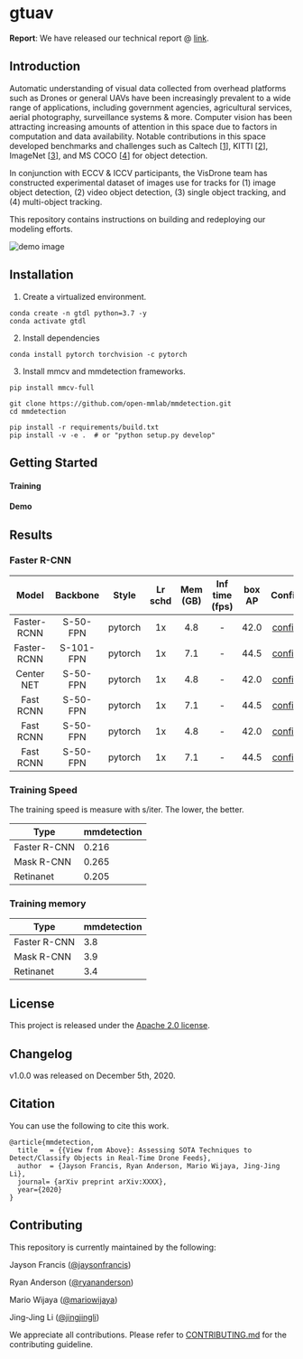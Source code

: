 # gtuav


**Report**: We have released our technical report @ [link](https://deadlink.com).

## Introduction

Automatic understanding of visual data collected from overhead platforms such as Drones or general UAVs have been increasingly prevalent to a wide range of applications, including government agencies, agricultural services, aerial photography, surveillance systems & more. Computer vision has been attracting increasing amounts of attention in this space due to factors in computation and data availability. Notable contributions in this space developed benchmarks and challenges such as Caltech [[1]()], KITTI [[2]()], ImageNet [[3]()], and MS COCO [[4]()] for object detection. 

In conjunction with ECCV & ICCV participants, the VisDrone team has constructed experimental dataset of images use for tracks for (1) image object detection, (2) video object detection, (3) single object tracking, and (4) multi-object tracking.

This repository contains instructions on building and redeploying our modeling efforts.

![demo image](resources/demo.jpg)

## Installation

1. Create a virtualized environment.

```
conda create -n gtdl python=3.7 -y
conda activate gtdl
```

2. Install dependencies

```
conda install pytorch torchvision -c pytorch
```

3. Install mmcv and mmdetection frameworks.

```
pip install mmcv-full
```

```
git clone https://github.com/open-mmlab/mmdetection.git
cd mmdetection

pip install -r requirements/build.txt
pip install -v -e .  # or "python setup.py develop"
```


## Getting Started

#### Training

#### Demo

## Results

### Faster R-CNN

| Model  |    Backbone     |  Style  | Lr schd | Mem (GB) | Inf time (fps) | box AP | Config | Download |
| :----: | :-------------: | :-----: | :-----: | :------: | :------------: | :----: | :------: | :--------: |
| Faster-RCNN | S-50-FPN   | pytorch	|   1x	  |   4.8  |   -	          | 42.0 |[config](link) | [model](link) &#124; [log](link) |
| Faster-RCNN | S-101-FPN  | pytorch	|   1x	  |   7.1  |   -	          | 44.5 |[config](link) | [model](link) &#124; [log](link) |
| Center NET  | S-50-FPN   | pytorch	|   1x	  |   4.8  |   -	          | 42.0 |[config](link) | [model](link) &#124; [log](link) |
| Fast RCNN   | S-50-FPN   | pytorch	|   1x	  |   7.1  |   -	          | 44.5 |[config](link) | [model](link) &#124; [log](link) |
| Fast RCNN   | S-50-FPN   | pytorch	|   1x	  |   4.8  |   -	          | 42.0 |[config](link) | [model](link) &#124; [log](link) |
| Fast RCNN   | S-50-FPN   | pytorch	|   1x	  |   7.1  |   -	          | 44.5 |[config](link) | [model](link) &#124; [log](link) |

### Training Speed

The training speed is measure with s/iter. The lower, the better.

| Type         | mmdetection |
|--------------|-------------|
| Faster R-CNN |  0.216      |
| Mask R-CNN   |  0.265      |
| Retinanet    |  0.205      |

### Training memory

| Type         | mmdetection |
|--------------|-------------|
| Faster R-CNN | 3.8         |
| Mask R-CNN   | 3.9         |
| Retinanet    | 3.4         |


## License

This project is released under the [Apache 2.0 license](LICENSE).

## Changelog

v1.0.0 was released on December 5th, 2020.

## Citation

You can use the following to cite this work.

```
@article{mmdetection,
  title   = {{View from Above}: Assessing SOTA Techniques to Detect/Classify Objects in Real-Time Drone Feeds},
  author  = {Jayson Francis, Ryan Anderson, Mario Wijaya, Jing-Jing Li},
  journal= {arXiv preprint arXiv:XXXX},
  year={2020}
}
```

## Contributing

This repository is currently maintained by the following:

Jayson Francis ([@jaysonfrancis](https://github.com/jaysonfrancis))

Ryan Anderson ([@ryananderson](https://github.com/))

Mario Wijaya ([@mariowijaya](https://github.com/))

Jing-Jing Li ([@jingjingli](https://github.com))

We appreciate all contributions. Please refer to [CONTRIBUTING.md](.github/CONTRIBUTING.md) for the contributing guideline.